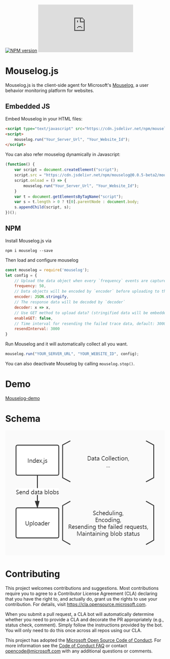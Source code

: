 [![NPM version](https://img.shields.io/npm/v/mouselog)](https://www.npmjs.com/package/mouselog)
![Repo Size](https://img.shields.io/github/repo-size/microsoft/mouselog.js)


Mouselog.js
====

Mouselog.js is the client-side agent for Microsoft's [Mouselog](https://github.com/microsoft/mouselog), a user behavior monitoring platform for websites.

## Embedded JS
Embed Mouselog in your HTML files:
```html
<script type="text/javascript" src="https://cdn.jsdelivr.net/npm/mouselog@0.0.5-beta2/mouselog.js"></script>
<script>
    mouselog.run("Your_Server_Url", "Your_Website_Id");
</script>
```
You can also refer mouselog dynamically in Javascript:
```Javascript
(function() {
    var script = document.createElement("script");
    script.src = "https://cdn.jsdelivr.net/npm/mouselog@0.0.5-beta2/mouselog.js";
    script.onload = () => {
        mouselog.run("Your_Server_Url", "Your_Website_Id");
    }
    var t = document.getElementsByTagName("script");
    var s = t.length > 0 ? t[0].parentNode : document.body;
    s.appendChild(script, s);
})();
```

## NPM
Install Mouselog.js via
```
npm i mouselog --save
```

Then load and configure mouselog
```Javascript
const mouselog = require('mouselog');
let config = {
    // Upload the data object when every `frequency` events are captured.
    frequency: 50,
    // Data objects will be encoded by `encoder` before uploading to the server.
    encoder: JSON.stringify,
    // The response data will be decoded by `decoder` 
    decoder: x => x, 
    // Use GET method to upload data? (stringified data will be embedded in URI) default: false
    enableGET: false, 
    // Time interval for resending the failed trace data, default: 3000
    resendInterval: 3000
}
```
Run Mouselog and it will automatically collect all you want.
```Javascript
mouselog.run("YOUR_SERVER_URL", "YOUR_WEBSITE_ID", config);
```

You can also deactivate Mouselog by calling `mouselog.stop()`.

# Demo
[Mouselog-demo](https://github.com/hsluoyz/mouselog-demo)

# Schema

![image](schema.jpg)


# Contributing

This project welcomes contributions and suggestions.  Most contributions require you to agree to a
Contributor License Agreement (CLA) declaring that you have the right to, and actually do, grant us
the rights to use your contribution. For details, visit https://cla.opensource.microsoft.com.

When you submit a pull request, a CLA bot will automatically determine whether you need to provide
a CLA and decorate the PR appropriately (e.g., status check, comment). Simply follow the instructions
provided by the bot. You will only need to do this once across all repos using our CLA.

This project has adopted the [Microsoft Open Source Code of Conduct](https://opensource.microsoft.com/codeofconduct/).
For more information see the [Code of Conduct FAQ](https://opensource.microsoft.com/codeofconduct/faq/) or
contact [opencode@microsoft.com](mailto:opencode@microsoft.com) with any additional questions or comments.
